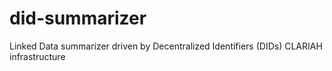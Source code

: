 # did-summarizer
Linked Data summarizer driven by Decentralized Identifiers (DIDs)
CLARIAH infrastructure
